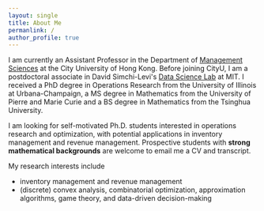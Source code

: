 ```yaml
---
layout: single
title: About Me
permanlink: /
author_profile: true
---
```


I am currently an Assistant Professor in the Department of [Management Sciences](https://www.cb.cityu.edu.hk/ms/) at the City University of Hong Kong. Before joining CityU, I am a postdoctoral associate in David Simchi-Levi's [Data Science Lab](https://dsl.mit.edu) at MIT. I received a PhD degree in Operations Research from the University of Illinois at Urbana-Champaign, a MS degree in Mathematics from the University of Pierre and Marie Curie and a BS degree in Mathematics from the Tsinghua University.

I am looking for self-motivated Ph.D. students interested in operations research and optimization, with potential applications in inventory management and revenue management. Prospective students with **strong mathematical backgrounds** are welcome to email me a CV and transcript.



My research interests include
* inventory management and revenue management
* (discrete) convex analysis, combinatorial optimization, approximation algorithms, game theory, and data-driven decision-making

